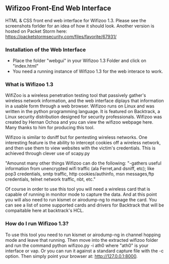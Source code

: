 ## Wifizoo Front-End Web Interface

HTML & CSS front end web interface for Wifizoo 1.3. Please see the screenshots forlder for an idea of how it should look. Another version is hosted on Packet Storm here: https://packetstormsecurity.com/files/favorite/67931/

### Installation of the Web Interface

* Place the folder "webgui" in your Wifizoo 1.3 Folder and click on "index.html" 
* You need a running instance of Wifizoo 1.3 for the web interace to work. 

### What is Wifizoo 1.3

WifiZoo is a wireless penetration testing tool that passively gather's wireless network information, and the web interface diplays that information in a usable form through a web browser. Wifizoo runs on Linux and was written in the python programming language. It is featured on Backtrack, a Linux security distribution designed for security professionals. Wifizoo was created by Hernan Ochoa and you can view the wifizoo webpage here. Many thanks to him for producing this tool.

Wifizoo is similar to dsniff but for pentesting wireless networks. One interesting feature is the ability to intercept cookies off a wireless network, and then use them to view websites with the victim's credentials. This is achieved through clever use of scapy.py

"Amounst many other things Wifizoo can do the following: "-gathers useful information from unencrypted wifi traffic (ala Ferret,and dsniff, etc); like pop3 credentials, smtp traffic, http cookies/authinfo, msn messages,ftp credentials, telnet network traffic, nbt, etc."

Of course in order to use this tool you will need a wireless card that is capable of running in monitor mode to capture the data. And at this point you will also need to run kismet or airodump-ng to manage the card. You can see a list of some supported cards and drivers for Backtrack that will be compaitable here at backtrack's HCL.

### How do I run Wifizoo 1.3?

To use this tool you need to run kismet or airodump-ng in channel hopping mode and leave that running. Then move into the extracted wifizoo folder and run the command python wifizoo.py -i ath0 where "ath0" is your interface or vap. Or you can run it against a standard capture file with the -c option. Then simply point your browser at: http://127.0.0.1:8000.
